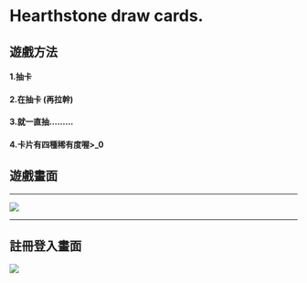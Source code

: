 
# Hearthstone draw cards.
## 遊戲方法
#### 1.抽卡
#### 2.在抽卡 (再拉幹)
#### 3.就一直抽.........
#### 4.卡片有四種稀有度喔>_0



## 遊戲畫面
---

![](https://i.imgur.com/NrzFREo.gif)


---


## 註冊登入畫面

![](https://i.imgur.com/CQGWm6o.png)
